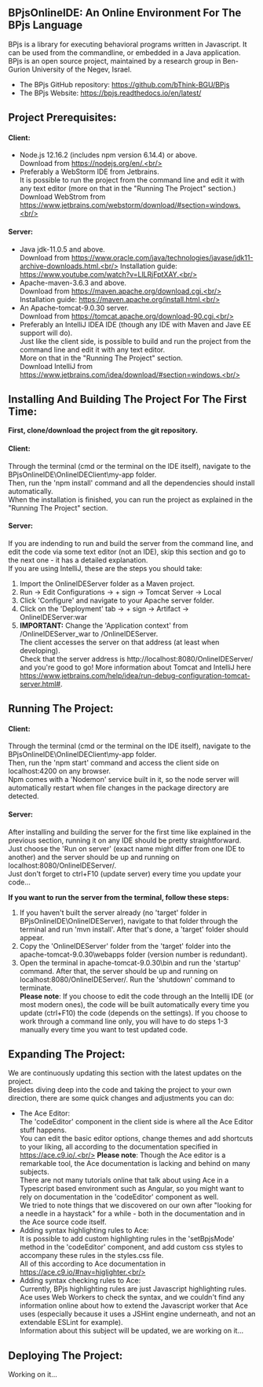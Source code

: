 ## BPjsOnlineIDE: An Online Environment For The BPjs Language

BPjs is a library for executing behavioral programs written in Javascript. It can be used from the commandline, or embedded in a Java application.<br/>
BPjs is an open source project, maintained by a research group in Ben-Gurion University of the Negev, Israel.<br/>

* The BPjs GitHub repository: https://github.com/bThink-BGU/BPjs
* The BPjs Website: https://bpjs.readthedocs.io/en/latest/

## Project Prerequisites:
#### Client:
* Node.js 12.16.2 (includes npm version 6.14.4) or above.<br/>
Download from https://nodejs.org/en/.<br/>
* Preferably a WebStorm IDE from Jetbrains.<br/>
It is possible to run the project from the command line and edit it with any text editor (more on that in the "Running The Project" section.)<br/>
Download WebStrom from https://www.jetbrains.com/webstorm/download/#section=windows.<br/>
#### Server:
* Java jdk-11.0.5 and above.<br/>
Download from https://www.oracle.com/java/technologies/javase/jdk11-archive-downloads.html.<br/>
Installation guide: https://www.youtube.com/watch?v=LlLRjFptXAY.<br/>
* Apache-maven-3.6.3 and above.<br/>
Download from https://maven.apache.org/download.cgi.<br/>
Installation guide: https://maven.apache.org/install.html.<br/>
* An Apache-tomcat-9.0.30 server.<br/>
Download from https://tomcat.apache.org/download-90.cgi.<br/>
* Preferably an IntelliJ IDEA IDE (though any IDE with Maven and Jave EE support will do).<br/>
Just like the client side, is possible to build and run the project from the command line and edit it with any text editor.<br/>
More on that in the "Running The Project" section.<br/>
Download IntelliJ from https://www.jetbrains.com/idea/download/#section=windows.<br/>
## Installing And Building The Project For The First Time:
__First, clone/download the project from the git repository.<br/>__
#### Client:
Through the terminal (cmd or the terminal on the IDE itself), navigate to the BPjsOnlineIDE\OnlineIDEClient\my-app folder.<br/>
Then, run the 'npm install' command and all the dependencies should install automatically.<br/>
When the installation is finished, you can run the project as explained in the "Running The Project" section.<br/>
#### Server:
If you are indending to run and build the server from the command line, and edit the code via some text editor (not an IDE),
skip this section and go to the next one - it has a detailed explanation.<br/>
If you are using IntelliJ, these are the steps you should take:<br/>
1. Import the OnlineIDEServer folder as a Maven project.<br/>
2. Run -> Edit Configurations -> + sign -> Tomcat Server -> Local<br/>
3. Click 'Configure' and navigate to your Apache server folder.<br/>
4. Click on the 'Deployment' tab -> + sign -> Artifact -> OnlineIDEServer:war<br/>
5. __IMPORTANT:__ Change the 'Application context' from /OnlineIDEServer_war to /OnlineIDEServer.<br/>
The client accesses the server on that address (at least when developing).<br/>
Check that the server address is http://localhost:8080/OnlineIDEServer/ and you're good to go!
More information about Tomcat and IntelliJ here https://www.jetbrains.com/help/idea/run-debug-configuration-tomcat-server.html#.
## Running The Project:
#### Client:
Through the terminal (cmd or the terminal on the IDE itself), navigate to the BPjsOnlineIDE\OnlineIDEClient\my-app folder.<br/>
Then, run the 'npm start' command and access the client side on localhost:4200 on any browser.<br/>
Npm comes with a 'Nodemon' service built in it, so the node server will automatically restart when file 
changes in the package directory are detected. 
#### Server:
After installing and building the server for the first time like explained in the previous section, running it on any IDE should be pretty straightforward. Just choose the 'Run on server' (exact name might differ from one IDE to another) and the server should be up and running on localhost:8080/OnlineIDEServer/.<br/>
Just don't forget to ctrl+F10 (update server) every time you update your code...<br/>

**If you want to run the server from the terminal, follow these steps:**
1. If you haven't built the server already (no 'target' folder in BPjsOnlineIDE\OnlineIDEServer), navigate to that folder through the terminal and run 'mvn install'. After that's done, a 'target' folder should appear.<br/>
2. Copy the 'OnlineIDEServer' folder from the 'target' folder into the apache-tomcat-9.0.30\webapps folder (version number is redundant).<br/>
3. Open the terminal in apache-tomcat-9.0.30\bin and run the 'startup' command. After that, the server should be up and running on localhost:8080/OnlineIDEServer/. Run the 'shutdown' command to terminate.<br/>
**Please note**: If you choose to edit the code through an the Intellij IDE (or most modern ones), the code will be built automatically every time you update (ctrl+F10) the code (depends on the settings). If you choose to work through a command line only, you will have to do steps 1-3 manually every time you want to test updated code.<br/>
## Expanding The Project:
We are continuously updating this section with the latest updates on the project.<br/>
Besides diving deep into the code and taking the project to your own direction, 
there are some quick changes and adjustments you can do:<br/>

* The Ace Editor:<br/>
The 'codeEditor' component in the client side is where all the Ace Editor stuff happens.<br/>
You can edit the basic editor options, change themes and add shortcuts to your liking, all according to the documentation
specified in https://ace.c9.io/.<br/>
**Please note**: Though the Ace editor is a remarkable tool, the Ace documentation is lacking and behind on many subjects.<br/>
There are not many tutorials online that talk about using Ace in a Typescript based environment such as Angular,
so you might want to rely on documentation in the 'codeEditor' component as well.<br/>
We tried to note things that we discovered on our own after "looking for a needle in a haystack" for a while - both in the 
documentation and in the Ace source code itself.<br/>
* Adding syntax highlighting rules to Ace:<br/>
It is possible to add custom highlighting rules in the 'setBpjsMode' method in the 'codeEditor' component, and add custom css styles to accompany these rules in the styles.css file.<br/>
All of this according to Ace documentation in https://ace.c9.io/#nav=higlighter.<br/>
* Adding syntax checking rules to Ace:<br/>
Currently, BPjs highlighting rules are just Javascript highlighting rules.<br/>
Ace uses Web Workers to check the syntax, and we couldn't find any information online about how to extend 
the Javascript worker that Ace uses (especially because it uses a JSHint engine underneath, and not an extendable ESLint for example).<br/>
Information about this subject will be updated, we are working on it...<br/>
## Deploying The Project:
Working on it...<br/>
